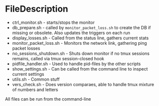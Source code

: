 # FileDescription

- ctrl_monitor.sh - starts/stops the monitor
- db_prepare.sh - called by `monitor_packet_loss.sh` to create the DB
if missing or obsolete. Also updates the triggers on each run
- display_losses.sh - Called from the status line, gathers current stats
- monitor_packet_loss.sh - Monitors the network link, gathering ping packet
 losses
- no_sessions_shutdown.sh - Shuts down monitor if no tmux sessions remains,
called via tmux session-closed hook
- pidfile_handler.sh - Used to handle pid-files by the other scripts
- show_settings.sh - Can be called from the command line to inspect current
settings
- utils.sh - Common stuff
- vers_check.sh - Does version comparaes, able to handle tmux mixture of
numbers and letters

All files can be run from the command-line
